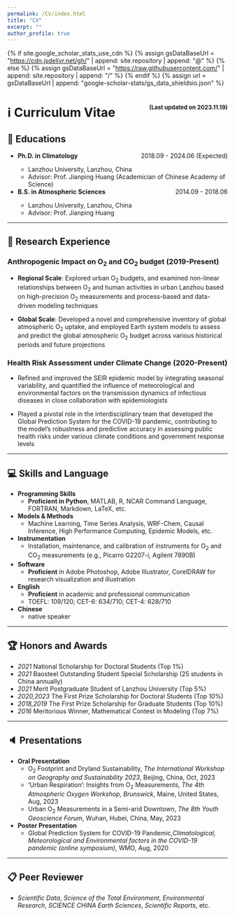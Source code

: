 ```yaml
---
permalink: /CV/index.html
title: "CV"
excerpt: ""
author_profile: true
---
```


{% if site.google_scholar_stats_use_cdn %}
{% assign gsDataBaseUrl = "https://cdn.jsdelivr.net/gh/" | append: site.repository | append: "@" %}
{% else %}
{% assign gsDataBaseUrl = "https://raw.githubusercontent.com/" | append: site.repository | append: "/" %}
{% endif %}
{% assign url = gsDataBaseUrl | append: "google-scholar-stats/gs_data_shieldsio.json" %}

# ℹ️ Curriculum Vitae <span style="float:right"><font size=2>(Last updated on 2023.11.19)</font></span>

## 📖 Educations
<ul>
<div><span style="float:right">2018.09 - 2024.06 (Expected)</span><b><li> Ph.D. in Climatology</li></b> </div>
<ul>  
  <li>Lanzhou University, Lanzhou, China</li>
  <li>Advisor: Prof. Jianping Huang (Academician of Chinese Academy of Science)</li>
</ul>
<div><span style="float:right">2014.09 - 2018.06</span><b><li> B.S. in Atmospheric Sciences</li></b> </div>
<ul>   
  <li>Lanzhou University, Lanzhou, China</li>
  <li>Advisor: Prof. Jianping Huang</li>
</ul>
</ul>

***

## 🔎 Research Experience
### Anthropogenic Impact on O<sub>2</sub> and CO<sub>2</sub> budget (2019-Present)
- **Regional Scale**: Explored urban O<sub>2</sub> budgets, and examined non-linear relationships between O<sub>2</sub> and human activities in urban Lanzhou based on high-precision O<sub>2</sub> measurements and process-based and data-driven modeling techniques

- **Global Scale**: Developed a novel and comprehensive inventory of global atmospheric O<sub>2</sub> uptake, and employed Earth system models to assess and predict the global atmospheric O<sub>2</sub> budget across various historical periods and future projections

### Health Risk Assessment under Climate Change (2020-Present)
- Refined and improved the SEIR epidemic model by integrating seasonal variability, and quantified the influence of meteorological and environmental factors on the transmission dynamics of infectious diseases in close collaboration with epidemiologists

- Played a pivotal role in the interdisciplinary team that developed the Global Prediction System for the COVID-19 pandemic, contributing to the model’s robustness and predictive accuracy in assessing public health risks under various climate conditions and government response levels

***

## 💻 Skills and Language
- **Programming Skills**
  - **Proficient in Python**, MATLAB, R, NCAR Command Language, FORTRAN, Markdown, LaTeX, etc.
- **Models & Methods**
  - Machine Learning, Time Series Analysis, WRF-Chem, Causal Inference, High Performance Computing, Epidemic Models, etc.
- **Instrumentation**
  - Installation, maintenance, and calibration of instruments for O<sub>2</sub> and CO<sub>2</sub> measurements (e.g., Picarro G2207-i, Agilent 7890B)
- **Software**
  - **Proficient** in Adobe Photoshop, Adobe Illustrator, CorelDRAW for research visualization and illustration
- **English**
  - **Proficient** in academic and professional communication
  - TOEFL: 109/120; CET-6: 634/710; CET-4: 628/710
- **Chinese**
  - native speaker

***

## 🏆 Honors and Awards

- *2021* National Scholarship for Doctoral Students (Top 1%)
- *2021* Baosteel Outstanding Student Special Scholarship (25 students in China annually)
- *2021* Merit Postgraduate Student of Lanzhou University (Top 5%)
- *2020,2023* The First Prize Scholarship for Doctoral Students (Top 10%)
- *2018,2019* The First Prize Scholarship for Graduate Students (Top 10%)
- *2016* Meritorious Winner, Mathematical Contest in Modeling (Top 7%)

***

## 🔈 Presentations

- **Oral Presentation**
  - O<sub>2</sub> Footprint and Dryland Sustainability, *The International Workshop on Geography and Sustainability 2023*, Beijing, China, Oct, 2023
  - ‘Urban Respiration’: Insights from O<sub>2</sub> Measurements, *The 4th Atmospheric Oxygen Workshop, Brunswick*, Maine, United States, Aug, 2023
  - Urban O<sub>2</sub> Measurements in a Semi-arid Downtown, *The 8th Youth Geoscience Forum*, Wuhan, Hubei, China, May, 2023
- **Poster Presentation**
  - Global Prediction System for COVID-19 Pandemic,*Climatological, Meteorological and Environmental factors in the COVID-19 pandemic (online symposium)*, WMO, Aug, 2020

***

## 📋 Peer Reviewer
  - <i>Scientific Data</i>, <i>Science of the Total Environment</i>, <i>Environmental Research</i>, <i>SCIENCE CHINA Earth Sciences</i>, <i>Scientific Reports</i>, etc.
